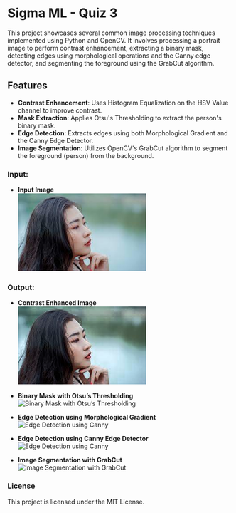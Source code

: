 # Sigma ML - Quiz 3

This project showcases several common image processing techniques implemented using Python and OpenCV. It involves processing a portrait image to perform contrast enhancement, extracting a binary mask, detecting edges using morphological operations and the Canny edge detector, and segmenting the foreground using the GrabCut algorithm.

## Features
- **Contrast Enhancement**: Uses Histogram Equalization on the HSV Value channel to improve contrast.
- **Mask Extraction**: Applies Otsu's Thresholding to extract the person's binary mask.
- **Edge Detection**: Extracts edges using both Morphological Gradient and the Canny Edge Detector.
- **Image Segmentation**: Utilizes OpenCV's GrabCut algorithm to segment the foreground (person) from the background.

### Input: 
- **Input Image**  
  ![Input Image](./reports/portrait_lady.png)

### Output:

- **Contrast Enhanced Image**  
  ![Contrast Enhanced Image](./reports/outputs/contrast_enhanced_image.png)

- **Binary Mask with Otsu’s Thresholding**  
  ![Binary Mask with Otsu’s Thresholding](./images/binary_mask_otsu.png)

- **Edge Detection using Morphological Gradient**  
  ![Edge Detection using Canny](./images/morphological_edges.png)
  
- **Edge Detection using Canny Edge Detector**  
  ![Edge Detection using Canny](./images/canny_edges.png)

- **Image Segmentation with GrabCut**  
  ![Image Segmentation with GrabCut](./images/segmented_image_grabcut.png)

### License

This project is licensed under the MIT License.
